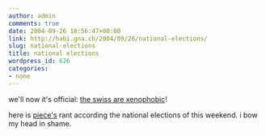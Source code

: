 ```yaml
---
author: admin
comments: true
date: 2004-09-26 18:56:47+00:00
link: http://habi.gna.ch/2004/09/26/national-elections/
slug: national-elections
title: national elections
wordpress_id: 626
categories:
- none
---
```


we'll now it's official: [the swiss are xenophobic](http://www.sfdrs.ch/content/home/abstimmungen.shtml)!

here is [piece's](https://pieceoplastic.com/index.php?p=1338) rant according the national elections of this weekend.
i bow my head in shame.
